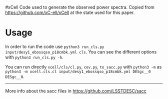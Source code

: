 #xCell
Code used to generate the observed power spectra. Copied from https://github.com/xC-ell/xCell at the state used for this paper.

# Usage
In order to run the code use `python3 run_cls.py input/desy1_ebossqso_p18cmbk.yml cls`.
You can see the different options with `python3 run_cls.py -h`.

You can run directly `xcell/cls/cl.py`, `cov.py`, `to_sacc.py` with `python3 -m` as `python3 -m xcell.cls.cl input/desy1_ebossqso_p18cmbk.yml DESgc__0 DESgc__0`.


--- 
More info about the sacc files in https://github.com/LSSTDESC/sacc
